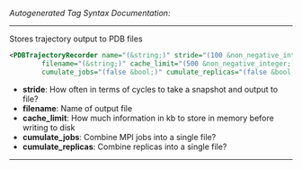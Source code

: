 <!-- THIS IS AN AUTOGENERATED FILE: Don't edit it directly, instead change the schema definition in the code itself. -->

_Autogenerated Tag Syntax Documentation:_

---
Stores trajectory output to PDB files

```xml
<PDBTrajectoryRecorder name="(&string;)" stride="(100 &non_negative_integer;)"
        filename="(&string;)" cache_limit="(500 &non_negative_integer;)"
        cumulate_jobs="(false &bool;)" cumulate_replicas="(false &bool;)" />
```

-   **stride**: How often in terms of cycles to take a snapshot and output to file?
-   **filename**: Name of output file
-   **cache_limit**: How much information in kb to store in memory before writing to disk
-   **cumulate_jobs**: Combine MPI jobs into a single file?
-   **cumulate_replicas**: Combine replicas into a single file?

---

